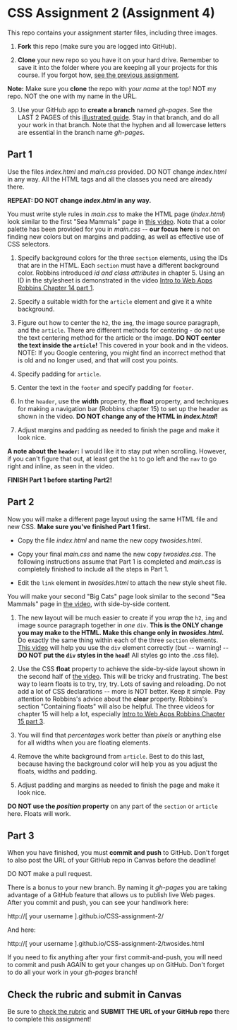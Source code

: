 # CSS Assignment 2 (Assignment 4)

This repo contains your assignment starter files, including three images.

1. **Fork** this repo (make sure you are logged into GitHub).

2. **Clone** your new repo so you have it on your hard drive. Remember to save it into the folder where you are keeping all your projects for this course. If you forgot how, [see the previous assignment](https://github.com/macloo/CSS-intro-with-GitHub-2017/blob/master/README.md).

**Note:** Make sure you **clone** the repo with *your name* at the top! NOT my repo. NOT the one with my name in the URL.

3. Use your GitHub app to **create a branch** named *gh-pages*. See the LAST 2 PAGES of this [illustrated guide](http://bit.ly/newGHapp). Stay in that branch, and do all your work in that branch. Note that the hyphen and all lowercase letters are essential in the branch name *gh-pages*.

## Part 1

Use the files *index.html* and *main.css* provided. DO NOT change *index.html* in any way. All the HTML tags and all the classes you need are already there.

**REPEAT: DO NOT change *index.html* in any way.**

You must write style rules in *main.css* to make the HTML page (*index.html*) look similar to the first "Sea Mammals" page in [this video](https://www.youtube.com/watch?v=RKXZBsOr0JM&list=PLZFU-W6LLeecJuSQh20QUU_gCmS30sLTB&index=31). Note that a color palette has been provided for you in *main.css* -- **our focus here** is not on finding new colors but on margins and padding, as well as effective use of CSS selectors.

1. Specify background colors for the three `section` elements, using the IDs that are in the HTML. Each `section` must have a different background color. Robbins introduced *id and class attributes* in chapter 5. Using an ID in the stylesheet is demonstrated in the video [Intro to Web Apps Robbins Chapter 14 part 1](https://www.youtube.com/watch?v=9saJfaXfux8&index=26&list=PLZFU-W6LLeecJuSQh20QUU_gCmS30sLTB).

2. Specify a suitable width for the `article` element and give it a white background.

3. Figure out how to center the `h2`, the `img`, the image source paragraph, and the `article`. There are different methods for centering - do not use the text centering method for the article or the image. **DO NOT center the text inside the `article`!** This covered in your book and in the videos. NOTE: If you Google centering, you might find an incorrect method that is old and no longer used, and that will cost you points.

4. Specify padding for `article`.

5. Center the text in the `footer` and specify padding for `footer`.

6. In the `header`, use the **width** property, the **float** property, and techniques for making a navigation bar (Robbins chapter 15) to set up the header as shown in the video. **DO NOT change any of the HTML in *index.html*!**

7. Adjust margins and padding as needed to finish the page and make it look nice.

**A note about the `header`:** I would like it to stay put when scrolling. However, if you can't figure that out, at least get the `h1` to go left and the `nav` to go right and inline, as seen in the video.

**FINISH Part 1 before starting Part2!**

## Part 2

Now you will make a different page layout using the same HTML file and new CSS. **Make sure you've finished Part 1 first.**

* Copy the file *index.html* and name the new copy *twosides.html*.

* Copy your final *main.css* and name the new copy *twosides.css*. The following instructions assume that Part 1 is completed and *main.css* is completely finished to include all the steps in Part 1.

* Edit the `link` element in *twosides.html* to attach the new style sheet file.

You will make your second "Big Cats" page look similar to the second "Sea Mammals" page in [the video](https://www.youtube.com/watch?v=RKXZBsOr0JM&list=PLZFU-W6LLeecJuSQh20QUU_gCmS30sLTB&index=31), with side-by-side content.

1. The new layout will be much easier to create if you *wrap* the `h2`, `img` and image source paragraph together in *one* `div`. **This is the ONLY change you may make to the HTML. Make this change only in *twosides.html*.** Do exactly the same thing within each of the three `section` elements. [This video](https://www.youtube.com/watch?v=qNdgzyIYKS0&index=10&list=PLZFU-W6LLeecJuSQh20QUU_gCmS30sLTB) will help you use the `div` element correctly (but -- warning! -- **DO NOT put the `div` styles in the `head`!** All styles go into the .css file).

2. Use the CSS **float** property to achieve the side-by-side layout shown in the second half of [the video](https://www.youtube.com/watch?v=RKXZBsOr0JM&list=PLZFU-W6LLeecJuSQh20QUU_gCmS30sLTB&index=31). This will be tricky and frustrating. The best way to learn floats is to try, try, try. Lots of saving and reloading. Do not add a lot of CSS declarations -- more is NOT better. Keep it simple. Pay attention to Robbins's advice about the **clear** property. Robbins's section "Containing floats" will also be helpful. The three videos for chapter 15 will help a lot, especially [Intro to Web Apps Robbins Chapter 15 part 3](https://www.youtube.com/watch?v=cEgwqCWuJXs&list=PLZFU-W6LLeecJuSQh20QUU_gCmS30sLTB&index=30).

3. You will find that *percentages* work better than *pixels* or anything else for all widths when you are floating elements.

4. Remove the white background from `article`. Best to do this last, because having the background color will help you as you adjust the floats, widths and padding.

5. Adjust padding and margins as needed to finish the page and make it look nice.

**DO NOT use the *position* property** on any part of the `section` or `article` here. Floats will work.

## Part 3

When you have finished, you must **commit and push** to GitHub. Don't forget to also post the URL of your GitHub repo in Canvas before the deadline!

DO NOT make a pull request.

There is a bonus to your new branch. By naming it *gh-pages* you are taking advantage of a GitHub feature that allows us to publish live Web pages. After you commit and push, you can see your handiwork here:

http://[ your username ].github.io/CSS-assignment-2/

And here:

http://[ your username ].github.io/CSS-assignment-2/twosides.html

If you need to fix anything after your first commit-and-push, you will need to commit and push AGAIN to get your changes up on GitHub. Don't forget to do all your work in your *gh-pages* branch!

## Check the rubric and submit in Canvas

Be sure to [check the rubric](rubric.md) and **SUBMIT THE URL of your GitHub repo** there to complete this assignment!
